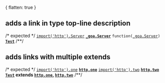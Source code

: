{ flatten: true }

## adds a link in type top-line description
<types>
  <import name="Server" ns="_goa" from="http" link="https://nodejs.com/api/http.html#_section" />
  <type type="function(_goa.Server)" name="Test"/>
</types>

/* expected */
[`import('http').Server`](https://nodejs.com/api/http.html#_section) <strong>[`_goa.Server`](l-type)</strong>
<code>function([_goa.Server](https://nodejs.com/api/http.html#_section))</code> __[`Test`](t-type)__
/**/

## adds links with multiple extends
<types>
  <import name="one" from="http" link="https://1" />
  <import name="two" from="http" link="https://2" />
  <type name="Test" interface extends="http.one,http.two"/>
</types>

/* expected */
[`import('http').one`](https://1) __[`http.one`](l-type)__
[`import('http').two`](https://2) __[`http.two`](l-type)__
__[`Test`](t-type) extends [`http.one`](https://1), [`http.two`](https://2)__
/**/